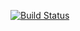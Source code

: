 [![Build Status](https://travis-ci.org/CliveIMPISA/nbasalaryscrape.svg?branch=master)](https://travis-ci.org/CliveIMPISA/nbasalaryscrape)

